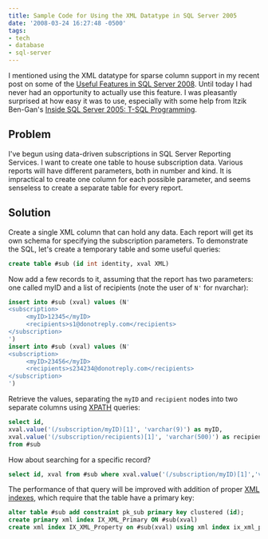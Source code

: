 ```yaml
---
title: Sample Code for Using the XML Datatype in SQL Server 2005
date: '2008-03-24 16:27:48 -0500'
tags:
- tech
- database
- sql-server
---
```


I mentioned using the XML datatype for sparse column support in my recent post
on some of the [Useful Features in SQL Server 2008](./03-04-summary_of_usef.md). Until today I had never had an opportunity to
actually use this feature. I was pleasantly surprised at how easy it was to use,
especially with some help from Itzik Ben-Gan's [Inside SQL Server 2005: T-SQL
Programming](https://www.microsoftpressstore.com/store/inside-microsoft-sql-server-2005-t-sql-programming-9780735621978).

## Problem

I've begun using data-driven subscriptions in SQL Server Reporting
Services. I want to create one table to house subscription data. Various reports
will have different parameters, both in number and kind. It is impractical to
create one column for each possible parameter, and seems senseless to create a
separate table for every report.

<!-- truncate -->

## Solution

Create a single XML column that can hold any data. Each report
will get its own schema for specifying the subscription parameters. To
demonstrate the SQL, let's create a temporary table and some useful queries:

```sql
create table #sub (id int identity, xval XML)
```

Now add a few records to it, assuming that the report has two parameters: one
called myID and a list of recipients (note the user of `N'` for nvarchar):

```sql
insert into #sub (xval) values (N'
<subscription>
     <myID>12345</myID>
     <recipients>s1@donotreply.com</recipients>
</subscription>
')
insert into #sub (xval) values (N'
<subscription>
     <myID>23456</myID>
     <recipients>s234234@donotreply.com</recipients>
</subscription>
')
```

Retrieve the values, separating the `myID` and `recipient` nodes into two
separate columns using [XPATH](https://www.w3.org/TR/xpath) queries:

```sql
select id,
xval.value('(/subscription/myID)[1]', 'varchar(9)') as myID,
xval.value('(/subscription/recipients)[1]', 'varchar(500)') as recipients
from #sub
```

How about searching for a specific record?

```sql
select id, xval from #sub where xval.value('(/subscription/myID)[1]','varchar(9)') = N'12345'
```

The performance of that query will be improved with addition of proper [XML indexes](https://msdn2.microsoft.com/en-us/library/ms345121.aspx),
which require that the table have a primary key:

```sql
alter table #sub add constraint pk_sub primary key clustered (id);
create primary xml index IX_XML_Primary ON #sub(xval)
create xml index IX_XML_Property on #sub(xval) using xml index ix_xml_primary for property
```
